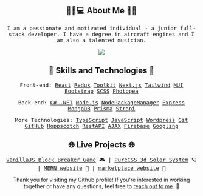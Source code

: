 <h2 align="center"> 🧑‍🎓💻 About Me 🛫🎶 </h1>

<p align="center">
  <samp>I am a passionate and motivated individual - a junior full-stack developer. I have a degree in aircraft engines and I am also a talented musician.</samp>
</p>
<a align="center" href="https://www.codewars.com/users/Voychy">
<p align="center">

<img src="https://www.codewars.com/users/Voychy/badges/small"/>
</p>
</a>

<h2 align="center">🚀 Skills and Technologies 🚀</h3>
<p align="center">
  <samp>Front-end: 
    <a href="https://reactjs.org/" target="_blank">React</a> 
    <a href="https://redux.js.org/" target="_blank">Redux</a>
    <a href="https://redux-toolkit.js.org/" target="_blank">Toolkit</a>
    <a href="https://nextjs.org/" target="_blank">Next.js</a>
    <a href="https://tailwindcss.com/" target="_blank">Tailwind</a>
    <a href="https://mui.com/" target="_blank">MUI</a>
    <a href="https://getbootstrap.com/" target="_blank">Bootstrap</a>
    <a href="https://sass-lang.com/" target="_blank">SCSS</a>
    <a href="https://www.photopea.com/" target="_blank">Photopea</a>
  </samp>
</p>

<p align="center">
  <samp>Back-end: 
    <a href="https://learn.microsoft.com/en-us/dotnet/" target="_blank">C# .NET</a>
    <a href="https://nodejs.org/en/" target="_blank">Node.js</a> 
    <a href="https://www.npmjs.com/" target="_blank">NodePackageManager</a> 
    <a href="https://expressjs.com/" target="_blank">Express</a> 
    <a href="https://www.mongodb.com/" target="_blank">MongoDB</a>
    <a href="https://www.prisma.io/" target="_blank">Prisma</a>
    <a href="https://strapi.io/" target="_blank">Strapi</a>
  </samp>
</p>

<p align="center">
  <samp>More Technologies: 
    <a href="https://www.typescriptlang.org/" target="_blank">TypeScript</a>
    <a href="https://developer.mozilla.org/en-US/docs/Web/JavaScript" target="_blank">JavaScript</a> 
    <a href="https://wordpress.org/" target="_blank">Wordpress</a> 
    <a href="https://git-scm.com/" target="_blank">Git</a> 
    <a href="https://github.com/" target="_blank">GitHub</a> 
    <a href="https://hoppscotch.io/" target="_blank">Hoppscotch</a>
    <a href="https://restfulapi.net/" target="_blank">RestAPI</a>
    <a href="https://developer.mozilla.org/en-US/docs/Web/Guide/AJAX" target="_blank">AJAX</a> 
    <a href="https://firebase.google.com/" target="_blank">Firebase</a> 
    <a href="https://www.google.com/" target="_blank">Googling</a>
  </samp>
</p>
<h2 align="center">🌐 Live Projects 🌐</h3>
<p align="center">
  <samp>
    <a href="https://wojkr.github.io/block-breaker/" target="_blank">VanillaJS Block Breaker Game</a> 🎮 | 
    <a href="https://wojkr.github.io/pureCSS-solar-system/" target="_blank">PureCSS 3d Solar System</a> 🪐 | 
    <a href="https://sweet-app-try.onrender.com/" target="_blank">MERN website</a> 🛒 | 
    <a href="https://nomad-hive-marketplace.vercel.app/" target="_blank">marketplace website</a> 🏡
   </samp>
</p>
<p align="center"> 
Thank you for visiting my Github profile! If you're interested in working together or have any questions, feel free to <a href="https://wojkr.github.io/portfolio-page/#contact" target="_blank">reach out to me</a>. 🙌
</p>
